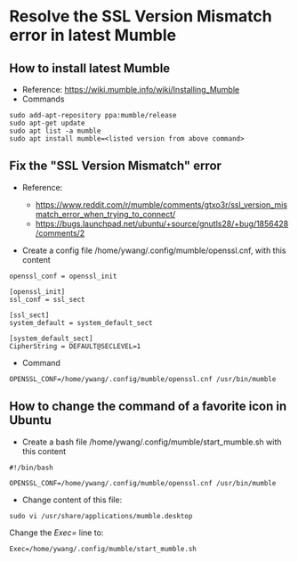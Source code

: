 # Resolve the SSL Version Mismatch error in latest Mumble

## How to install latest Mumble
 * Reference: https://wiki.mumble.info/wiki/Installing_Mumble
 * Commands
 ```
 sudo add-apt-repository ppa:mumble/release
 sudo apt-get update
 sudo apt list -a mumble
 sudo apt install mumble=<listed version from above command>
 ```
 
## Fix the "SSL Version Mismatch" error
 * Reference: 
   * https://www.reddit.com/r/mumble/comments/gtxo3r/ssl_version_mismatch_error_when_trying_to_connect/
   * https://bugs.launchpad.net/ubuntu/+source/gnutls28/+bug/1856428/comments/2
   
 * Create a config file /home/ywang/.config/mumble/openssl.cnf, with this content
 ```
openssl_conf = openssl_init

[openssl_init]
ssl_conf = ssl_sect

[ssl_sect]
system_default = system_default_sect

[system_default_sect]
CipherString = DEFAULT@SECLEVEL=1
 ```
 
 * Command
 ```
 OPENSSL_CONF=/home/ywang/.config/mumble/openssl.cnf /usr/bin/mumble
 ```

## How to change the command of a favorite icon in Ubuntu
* Create a bash file /home/ywang/.config/mumble/start_mumble.sh with this content
```
#!/bin/bash

OPENSSL_CONF=/home/ywang/.config/mumble/openssl.cnf /usr/bin/mumble
```
* Change content of this file:
```
sudo vi /usr/share/applications/mumble.desktop
```
Change the *Exec=* line to:
```
Exec=/home/ywang/.config/mumble/start_mumble.sh
```
